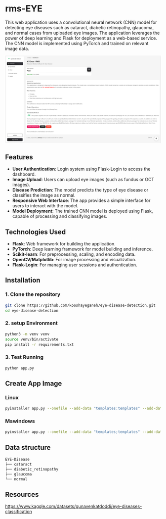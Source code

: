 # rms-EYE

This web application uses a convolutional neural network (CNN) model for detecting eye diseases such as cataract, diabetic retinopathy, glaucoma, and normal cases from uploaded eye images. The application leverages the power of deep learning and Flask for deployment as a web-based service. The CNN model is implemented using PyTorch and trained on relevant image data.


![Desktop](./screenshots/rms-eye.png)

## Features

- **User Authentication**: Login system using Flask-Login to access the dashboard.
- **Image Upload**: Users can upload eye images (such as fundus or OCT images).
- **Disease Prediction**: The model predicts the type of eye disease or classifies the image as normal.
- **Responsive Web Interface**: The app provides a simple interface for users to interact with the model.
- **Model Deployment**: The trained CNN model is deployed using Flask, capable of processing and classifying images.

## Technologies Used

- **Flask**: Web framework for building the application.
- **PyTorch**: Deep learning framework for model building and inference.
- **Scikit-learn**: For preprocessing, scaling, and encoding data.
- **OpenCV/Matplotlib**: For image processing and visualization.
- **Flask-Login**: For managing user sessions and authentication.

## Installation

### 1. Clone the repository

```bash
git clone https://github.com/kooshayeganeh/eye-disease-detection.git
cd eye-disease-detection
```

### 2. setup Environment


```bash
python3 -m venv venv
source venv/bin/activate
pip install -r requirements.txt
```



### 3. Test Running

```bash
python app.py
```



## Create App Image

### Linux


```bash
pyinstaller app.py --onefile --add-data "templates:templates" --add-data "static:static" -n rms-eye.exe --hidden-import=sklearn.ensemble._forest --hidden-import=sklearn.tree._tree --hidden-import=joblib --hidden-import=sklearn.impute
```

### Mswindows

```bash
pyinstaller app.py --onefile --add-data "templates;templates" --add-data "static;static" --icon=icon.ico -n rms-eye.exe --hidden-import=sklearn.ensemble._forest --hidden-import=sklearn.tree._tree --hidden-import=joblib --hidden-import=sklearn.impute
```



## Data structure

```
EYE-Disease
├── cataract
├── diabetic_retinopathy
├── glaucoma
└── normal
```


## Resources


https://www.kaggle.com/datasets/gunavenkatdoddi/eye-diseases-classification




